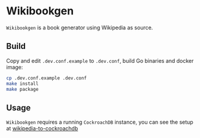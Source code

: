 # Wikibookgen

`Wikibookgen` is a book generator using Wikipedia as source.

## Build

Copy and edit `.dev.conf.example` to `.dev.conf`, build Go binaries and docker image:
```sh
cp .dev.conf.example .dev.conf
make install
make package
```

## Usage

`Wikibookgen` requires a running `CockroachDB` instance, you can see the setup at [wikipedia-to-cockroachdb](https://github.com/proullon/wikipedia-to-cockroachdb)



